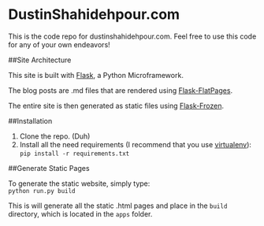 DustinShahidehpour.com
======================
This is the code repo for dustinshahidehpour.com. Feel free to use this code for any of your own endeavors!

##Site Architecture

This site is built with [Flask](http://http://flask.pocoo.org/), a Python Microframework.

The blog posts are .md files that are rendered using [Flask-FlatPages](http://pythonhosted.org/Flask-FlatPages/).

The entire site is then generated as static files using [Flask-Frozen](http://pythonhosted.org/Flask-FlatPages/).  

##Installation

1. Clone the repo. (Duh)
2. Install all the need requirements (I recommend that you use [virtualenv](https://pypi.python.org/pypi/virtualenv)):  
`pip install -r requirements.txt`

##Generate Static Pages

To generate the static website, simply type:  
`python run.py build`

This is will generate all the static .html pages and place in the `build` directory, which is located in the `apps` folder.


